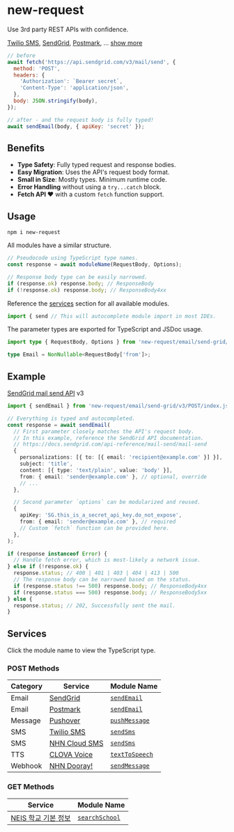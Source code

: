 [CLOVA Voice]: https://www.ncloud.com/product/aiService/clovaVoice
[NEIS 학교 기본 정보]: https://open.neis.go.kr/portal/data/service/selectServicePage.do?infId=OPEN17020190531110010104913&infSeq=2
[NHN Cloud SMS]: https://docs.nhncloud.com/ko/Notification/SMS/ko/Overview/
[NHN Dooray!]: https://dooray.com/
[Postmark]: https://postmarkapp.com/
[Pushover]: https://pushover.net/
[SendGrid]: https://sendgrid.com/
[Twilio SMS]: https://www.twilio.com/

# new-request

Use 3rd party REST APIs with confidence.

[Twilio SMS], [SendGrid], [Postmark], … [show more](#services)

```js
// before
await fetch('https://api.sendgrid.com/v3/mail/send', {
  method: 'POST',
  headers: {
    'Authorization': `Bearer secret`,
    'Content-Type': 'application/json',
  },
  body: JSON.stringify(body),
});

// after - and the request body is fully typed!
await sendEmail(body, { apiKey: 'secret' });
```

## Benefits

- **Type Safety**: Fully typed request and response bodies.
- **Easy Migration**: Uses the API's request body format.
- **Small in Size**: Mostly types. Minimum runtime code.
- **Error Handling** without using a `try...catch` block.
- **Fetch API ❤️** with a custom `fetch` function support.

## Usage

```shell
npm i new-request
```

All modules have a similar structure.

```ts
// Pseudocode using TypeScript type names.
const response = await moduleName(RequestBody, Options);

// Response body type can be easily narrowed.
if (response.ok) response.body; // ResponseBody
if (!response.ok) response.body; // ResponseBody4xx
```

Reference the [services](#services) section for all available modules.

```ts
import { send // This will autocomplete module import in most IDEs.
```

The parameter types are exported for TypeScript and JSDoc usage.

```ts
import type { RequestBody, Options } from 'new-request/email/send-grid/v3/POST/index.js';

type Email = NonNullable<RequestBody['from']>;
```

## Example

[SendGrid mail send API](https://www.twilio.com/docs/sendgrid/api-reference/mail-send/mail-send) v3

```ts
import { sendEmail } from 'new-request/email/send-grid/v3/POST/index.js';

// Everything is typed and autocompleted.
const response = await sendEmail(
  // First parameter closely matches the API's request body.
  // In this example, reference the SendGrid API documentation.
  // https://docs.sendgrid.com/api-reference/mail-send/mail-send
  {
    personalizations: [{ to: [{ email: 'recipient@example.com' }] }],
    subject: 'title',
    content: [{ type: 'text/plain', value: 'body' }],
    from: { email: 'sender@example.com' }, // optional, override
    // ...
  },

  // Second parameter `options` can be modularized and reused.
  {
    apiKey: 'SG.this_is_a_secret_api_key.do_not_expose',
    from: { email: 'sender@example.com' }, // required
    // Custom `fetch` function can be provided here.
  },
);

if (response instanceof Error) {
  // Handle fetch error, which is most-likely a network issue.
} else if (!response.ok) {
  response.status; // 400 | 401 | 403 | 404 | 413 | 500
  // The response body can be narrowed based on the status.
  if (response.status !== 500) response.body; // ResponseBody4xx
  if (response.status === 500) response.body; // ResponseBody5xx
} else {
  response.status; // 202, Successfully sent the mail.
}
```

## Services

Click the module name to view the TypeScript type.

### POST Methods

| Category | Service         | Module Name                                          |
| -------- | --------------- | ---------------------------------------------------- |
| Email    | [SendGrid]      | [`sendEmail`](src/email/send-grid/v3/POST/types.ts)  |
| Email    | [Postmark]      | [`sendEmail`](src/email/postmark/POST/types.ts)      |
| Message  | [Pushover]      | [`pushMessage`](src/message/pushover/1/index.ts)     |
| SMS      | [Twilio SMS]    | [`sendSms`](src/sms/twilio/2010-04-01/POST/types.ts) |
| SMS      | [NHN Cloud SMS] | [`sendSms`](src/sms/nhn/v3.0/POST/types.ts)          |
| TTS      | [CLOVA Voice]   | [`textToSpeech`](src/tts/naver/v1/types.ts)          |
| Webhook  | [NHN Dooray!]   | [`sendMessage`](src/webhook/dooray/types.ts)         |

### GET Methods

| Service               | Module Name                                   |
| --------------------- | --------------------------------------------- |
| [NEIS 학교 기본 정보] | [`searchSchool`](src/misc/neis/info/types.ts) |
